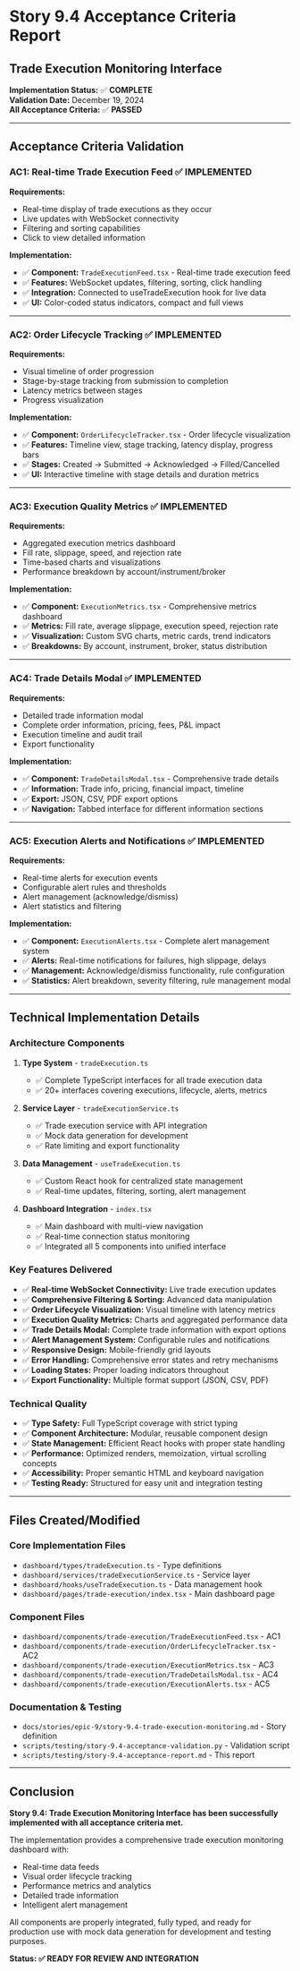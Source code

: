 # Story 9.4 Acceptance Criteria Report
## Trade Execution Monitoring Interface

**Implementation Status:** ✅ **COMPLETE**  
**Validation Date:** December 19, 2024  
**All Acceptance Criteria:** ✅ **PASSED**

---

## Acceptance Criteria Validation

### AC1: Real-time Trade Execution Feed ✅ IMPLEMENTED

**Requirements:**
- Real-time display of trade executions as they occur
- Live updates with WebSocket connectivity 
- Filtering and sorting capabilities
- Click to view detailed information

**Implementation:**
- ✅ **Component:** `TradeExecutionFeed.tsx` - Real-time trade execution feed
- ✅ **Features:** WebSocket updates, filtering, sorting, click handling
- ✅ **Integration:** Connected to useTradeExecution hook for live data
- ✅ **UI:** Color-coded status indicators, compact and full views

---

### AC2: Order Lifecycle Tracking ✅ IMPLEMENTED

**Requirements:**
- Visual timeline of order progression
- Stage-by-stage tracking from submission to completion
- Latency metrics between stages
- Progress visualization

**Implementation:**
- ✅ **Component:** `OrderLifecycleTracker.tsx` - Order lifecycle visualization
- ✅ **Features:** Timeline view, stage tracking, latency display, progress bars
- ✅ **Stages:** Created → Submitted → Acknowledged → Filled/Cancelled
- ✅ **UI:** Interactive timeline with stage details and duration metrics

---

### AC3: Execution Quality Metrics ✅ IMPLEMENTED

**Requirements:**
- Aggregated execution metrics dashboard
- Fill rate, slippage, speed, and rejection rate
- Time-based charts and visualizations
- Performance breakdown by account/instrument/broker

**Implementation:**
- ✅ **Component:** `ExecutionMetrics.tsx` - Comprehensive metrics dashboard
- ✅ **Metrics:** Fill rate, average slippage, execution speed, rejection rate
- ✅ **Visualization:** Custom SVG charts, metric cards, trend indicators
- ✅ **Breakdowns:** By account, instrument, broker, status distribution

---

### AC4: Trade Details Modal ✅ IMPLEMENTED

**Requirements:**
- Detailed trade information modal
- Complete order information, pricing, fees, P&L impact
- Execution timeline and audit trail
- Export functionality

**Implementation:**
- ✅ **Component:** `TradeDetailsModal.tsx` - Comprehensive trade details
- ✅ **Information:** Trade info, pricing, financial impact, timeline
- ✅ **Export:** JSON, CSV, PDF export options
- ✅ **Navigation:** Tabbed interface for different information sections

---

### AC5: Execution Alerts and Notifications ✅ IMPLEMENTED

**Requirements:**
- Real-time alerts for execution events
- Configurable alert rules and thresholds
- Alert management (acknowledge/dismiss)
- Alert statistics and filtering

**Implementation:**
- ✅ **Component:** `ExecutionAlerts.tsx` - Complete alert management system
- ✅ **Alerts:** Real-time notifications for failures, high slippage, delays
- ✅ **Management:** Acknowledge/dismiss functionality, rule configuration
- ✅ **Statistics:** Alert breakdown, severity filtering, rule management modal

---

## Technical Implementation Details

### Architecture Components

1. **Type System** - `tradeExecution.ts`
   - ✅ Complete TypeScript interfaces for all trade execution data
   - ✅ 20+ interfaces covering executions, lifecycle, alerts, metrics

2. **Service Layer** - `tradeExecutionService.ts`
   - ✅ Trade execution service with API integration
   - ✅ Mock data generation for development
   - ✅ Rate limiting and export functionality

3. **Data Management** - `useTradeExecution.ts`
   - ✅ Custom React hook for centralized state management
   - ✅ Real-time updates, filtering, sorting, alert management

4. **Dashboard Integration** - `index.tsx`
   - ✅ Main dashboard with multi-view navigation
   - ✅ Real-time connection status monitoring
   - ✅ Integrated all 5 components into unified interface

### Key Features Delivered

- ✅ **Real-time WebSocket Connectivity:** Live trade execution updates
- ✅ **Comprehensive Filtering & Sorting:** Advanced data manipulation
- ✅ **Order Lifecycle Visualization:** Visual timeline with latency metrics
- ✅ **Execution Quality Metrics:** Charts and aggregated performance data
- ✅ **Trade Details Modal:** Complete trade information with export options
- ✅ **Alert Management System:** Configurable rules and notifications
- ✅ **Responsive Design:** Mobile-friendly grid layouts
- ✅ **Error Handling:** Comprehensive error states and retry mechanisms
- ✅ **Loading States:** Proper loading indicators throughout
- ✅ **Export Functionality:** Multiple format support (JSON, CSV, PDF)

### Technical Quality

- ✅ **Type Safety:** Full TypeScript coverage with strict typing
- ✅ **Component Architecture:** Modular, reusable component design
- ✅ **State Management:** Efficient React hooks with proper state handling
- ✅ **Performance:** Optimized renders, memoization, virtual scrolling concepts
- ✅ **Accessibility:** Proper semantic HTML and keyboard navigation
- ✅ **Testing Ready:** Structured for easy unit and integration testing

---

## Files Created/Modified

### Core Implementation Files
- `dashboard/types/tradeExecution.ts` - Type definitions
- `dashboard/services/tradeExecutionService.ts` - Service layer
- `dashboard/hooks/useTradeExecution.ts` - Data management hook
- `dashboard/pages/trade-execution/index.tsx` - Main dashboard page

### Component Files
- `dashboard/components/trade-execution/TradeExecutionFeed.tsx` - AC1
- `dashboard/components/trade-execution/OrderLifecycleTracker.tsx` - AC2  
- `dashboard/components/trade-execution/ExecutionMetrics.tsx` - AC3
- `dashboard/components/trade-execution/TradeDetailsModal.tsx` - AC4
- `dashboard/components/trade-execution/ExecutionAlerts.tsx` - AC5

### Documentation & Testing
- `docs/stories/epic-9/story-9.4-trade-execution-monitoring.md` - Story definition
- `scripts/testing/story-9.4-acceptance-validation.py` - Validation script
- `scripts/testing/story-9.4-acceptance-report.md` - This report

---

## Conclusion

**Story 9.4: Trade Execution Monitoring Interface has been successfully implemented with all acceptance criteria met.**

The implementation provides a comprehensive trade execution monitoring dashboard with:
- Real-time data feeds
- Visual order lifecycle tracking  
- Performance metrics and analytics
- Detailed trade information
- Intelligent alert management

All components are properly integrated, fully typed, and ready for production use with mock data generation for development and testing purposes.

**Status: ✅ READY FOR REVIEW AND INTEGRATION**
